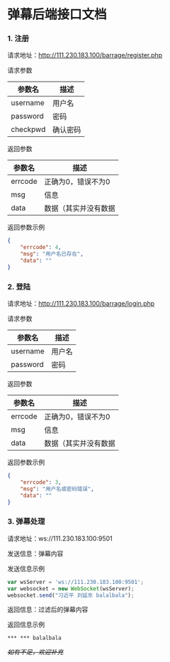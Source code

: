 # 弹幕后端接口文档

### 1. 注册

请求地址：http://111.230.183.100/barrage/register.php

请求参数

| 参数名   | 描述     |
| -------- | -------- |
| username | 用户名   |
| password | 密码     |
| checkpwd | 确认密码 |

返回参数

| 参数名  | 描述                 |
| ------- | -------------------- |
| errcode | 正确为0，错误不为0   |
| msg     | 信息                 |
| data    | 数据（其实并没有数据 |

返回参数示例

```json
{
    "errcode": 4,
    "msg": "用户名已存在",
    "data": ""
}
```



### 2. 登陆

请求地址：http://111.230.183.100/barrage/login.php

请求参数

| 参数名   | 描述   |
| -------- | ------ |
| username | 用户名 |
| password | 密码   |

返回参数

| 参数名  | 描述                 |
| ------- | -------------------- |
| errcode | 正确为0，错误不为0   |
| msg     | 信息                 |
| data    | 数据（其实并没有数据 |

返回参数示例

```json
{
    "errcode": 3,
    "msg": "用户名或密码错误",
    "data": ""
}
```



### 3. 弹幕处理

请求地址：ws://111.230.183.100:9501

发送信息：弹幕内容

发送信息示例

```js
var wsServer = 'ws://111.230.183.100:9501';
var websocket = new WebSocket(wsServer);
websocket.send("习近平 刘延东 balalbala");
```

返回信息：过滤后的弹幕内容

返回信息示例

```
*** *** balalbala
```







~~*如有不足，欢迎补充*~~